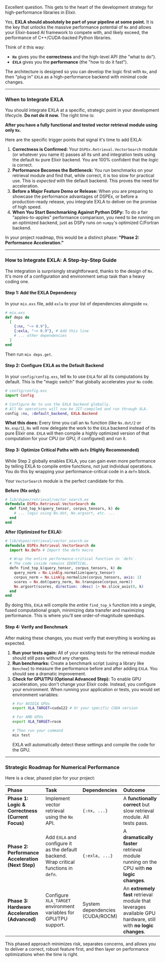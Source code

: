 Excellent question. This gets to the heart of the development strategy for high-performance libraries in Elixir.

Yes, **EXLA should absolutely be part of your pipeline at some point.** It is the key that unlocks the massive performance potential of `Nx` and allows your Elixir-based AI framework to compete with, and likely exceed, the performance of C++/CUDA-backed Python libraries.

Think of it this way:
*   **`Nx`** gives you the **correctness** and the high-level API (the "what to do").
*   **`EXLA`** gives you the **performance** (the "how to do it fast").

The architecture is designed so you can develop the logic first with `Nx`, and then "plug in" `EXLA` as a high-performance backend with minimal code changes.

---

### **When** to Integrate EXLA

You should integrate EXLA at a specific, strategic point in your development lifecycle. **Do not do it now.** The right time is:

**After you have a fully functional and tested vector retrieval module using only `Nx`.**

Here are the specific trigger points that signal it's time to add EXLA:

1.  **Correctness is Confirmed:** Your `DSPEx.Retrieval.VectorSearch` module (or whatever you name it) passes all its unit and integration tests using the default `Nx` pure Elixir backend. You are 100% confident that the *logic* is correct.
2.  **Performance Becomes the Bottleneck:** You run benchmarks on your retrieval module and find that, while correct, it is too slow for practical use. This is *expected* with the default backend. This proves the need for acceleration.
3.  **Before a Major Feature Demo or Release:** When you are preparing to showcase the performance advantages of DSPEx, or before a production-ready release, you integrate EXLA to deliver on the promise of high speed.
4.  **When You Start Benchmarking Against Python DSPy:** To do a fair "apples-to-apples" performance comparison, you need to be running on an optimized backend, just as DSPy runs on `numpy`'s optimized C/Fortran backend.

In your project roadmap, this would be a distinct phase: **"Phase 2: Performance Acceleration."**

---

### **How** to Integrate EXLA: A Step-by-Step Guide

The integration is surprisingly straightforward, thanks to the design of `Nx`. It's more of a configuration and environment setup task than a heavy coding one.

#### Step 1: Add the EXLA Dependency

In your `mix.exs` file, add `exla` to your list of dependencies alongside `nx`.

```elixir
# mix.exs
def deps do
  [
    {:nx, "~> 0.9"},
    {:exla, "~> 0.9"}, # Add this line
    # ... other dependencies
  ]
end
```
Then run `mix deps.get`.

#### Step 2: Configure EXLA as the Default Backend

In your `config/config.exs`, tell `Nx` to use `EXLA` for all its computations by default. This is the "magic switch" that globally accelerates your `Nx` code.

```elixir
# config/config.exs
import Config

# Configure Nx to use the EXLA backend globally.
# All Nx operations will now be JIT-compiled and run through XLA.
config :nx, :default_backend, EXLA.Backend
```

**What this does:** Every time you call an `Nx` function (like `Nx.dot/2` or `Nx.exp/1`), `Nx` will now delegate the work to the `EXLA` backend instead of its pure Elixir one. `EXLA` will then compile a highly optimized version of that computation for your CPU (or GPU, if configured) and run it.

#### Step 3: Optimize Critical Paths with `defn` (Highly Recommended)

While Step 2 globally enables EXLA, you can gain even more performance by telling EXLA to compile entire functions, not just individual operations. You do this by wrapping your performance-critical code in a `defn` block.

Your `VectorSearch` module is the perfect candidate for this.

**Before (Nx only):**
```elixir
# lib/dspex/retrieval/vector_search.ex
defmodule DSPEx.Retrieval.VectorSearch do
  def find_top_k(query_tensor, corpus_tensors, k) do
    # ... logic using Nx.dot, Nx.argsort, etc. ...
  end
end
```

**After (Optimized for EXLA):**
```elixir
# lib/dspex/retrieval/vector_search.ex
defmodule DSPEx.Retrieval.VectorSearch do
  import Nx.Defn # Import the defn macro

  # Wrap the entire performance-critical function in `defn`.
  # The code inside remains IDENTICAL.
  defn find_top_k(query_tensor, corpus_tensors, k) do
    query_norm = Nx.LinAlg.normalize(query_tensor)
    corpus_norm = Nx.LinAlg.normalize(corpus_tensors, axis: 1)
    scores = Nx.dot(query_norm, Nx.transpose(corpus_norm))
    Nx.argsort(scores, direction: :desc) |> Nx.slice_axis(0, k)
  end
end
```
By doing this, `EXLA` will compile the *entire* `find_top_k` function into a single, fused computational graph, minimizing data transfer and maximizing performance. This is where you'll see order-of-magnitude speedups.

#### Step 4: Verify and Benchmark

After making these changes, you must verify that everything is working as expected.

1.  **Run your tests again:** All of your existing tests for the retrieval module should still pass without any changes.
2.  **Run benchmarks:** Create a benchmark script (using a library like `Benchee`) to measure the performance before and after adding `EXLA`. You should see a dramatic improvement.
3.  **Check for GPU/TPU (Optional Advanced Step):** To enable GPU acceleration, you don't change your Elixir code. Instead, you configure your environment. When running your application or tests, you would set environment variables:
    ```bash
    # For NVIDIA GPUs
    export XLA_TARGET=cuda122 # Or your specific CUDA version

    # For AMD GPUs
    export XLA_TARGET=rocm

    # Then run your command
    mix test
    ```
    EXLA will automatically detect these settings and compile the code for the GPU.

---

### Strategic Roadmap for Numerical Performance

Here is a clear, phased plan for your project:

| Phase | Task | Dependencies | Outcome |
| :--- | :--- | :--- | :--- |
| **Phase 1: Logic & Correctness (Current Focus)** | Implement vector retrieval using the `Nx` API. | `{:nx, ...}` | A **functionally correct** but slow retrieval module. All tests pass. |
| **Phase 2: Performance Acceleration (Next Step)** | Add `EXLA` and configure it as the default backend. Wrap critical functions in `defn`. | `{:exla, ...}` | A **dramatically faster** retrieval module running on the CPU with **no logic changes**. |
| **Phase 3: Hardware Acceleration (Advanced)** | Configure `XLA_TARGET` environment variables for GPU/TPU support. | System dependencies (CUDA/ROCM) | An **extremely fast** retrieval module that leverages available GPU hardware, still with **no logic changes**. |

This phased approach minimizes risk, separates concerns, and allows you to deliver a correct, robust feature first, and then layer on performance optimizations when the time is right.